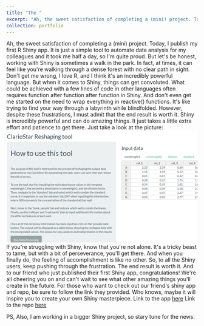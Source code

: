 ```yaml
---
title: "The "
excerpt: "Ah, the sweet satisfaction of completing a (mini) project. Today, I publish"
collection: portfolio
---
```


Ah, the sweet satisfaction of completing a (mini) project. Today, I publish my first R Shiny app. It is just a simple tool to automate data analysis for my colleagues and it took me  half a day, so I'm quite proud. But let's be honest, working with Shiny is sometimes a walk in the park. In fact, at times, it can feel like you're walking through a dense forest with no clear path in sight.
Don't get me wrong, I love R, and I think it's an incredibly powerful language. But when it comes to Shiny, things can get convoluted. What could be achieved with a few lines of code in other languages often requires function after function after function in Shiny. And don't even get me started on the need to wrap everything in reactive() functions. It's like trying to find your way through a labyrinth while blindfolded.
However, despite these frustrations, I must admit that the end result is worth it. Shiny is incredibly powerful and can do amazing things. It just takes a little extra effort and patience to get there. Just take a look at the picture:
![projec_image](./../images/clariostar_tool.png)
If you're struggling with Shiny, know that you're not alone. It's a tricky beast to tame, but with a bit of perseverance, you'll get there. And when you finally do, the feeling of accomplishment is like no other.
So, to all the Shiny users, keep pushing through the frustration. The end result is worth it. And to our friend who just published their first Shiny app, congratulations! We're all cheering you on and can't wait to see what other amazing things you'll create in the future.
For those who want to check out our friend's shiny app and repo, be sure to follow the link they provided. Who knows, maybe it will inspire you to create your own Shiny masterpiece.
Link to the app [here](https://phisanti.shinyapps.io/elisa_analiser/)
Link to the repo [here](https://github.com/phisanti/elisa_analiser)

PS, Also, I am working in a bigger Shiny project, so stary tune for the news.
